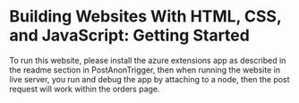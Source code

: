 # Building Websites With HTML, CSS, and JavaScript: Getting Started

To run this website, please install the azure extensions app as described in the readme section in PostAnonTrigger, then when running the website in
live server, you run and debug the app by attaching to a node, then the post request will work within the orders page.
